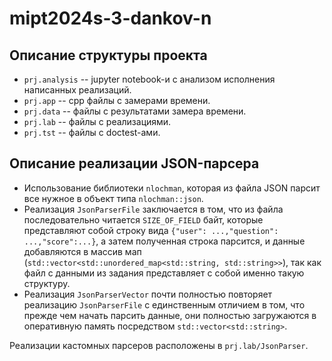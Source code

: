 # mipt2024s-3-dankov-n

## Описание структуры проекта

- `prj.analysis` -- jupyter notebook-и с анализом исполнения написанных реализаций.
- `prj.app` -- cpp файлы с замерами времени.
- `prj.data` -- файлы с результатами замера времени.
- `prj.lab` -- файлы с реализациями.
- `prj.tst` -- файлы с doctest-ами.

## Описание реализации JSON-парсера
- Использование библиотеки `nlochman`, которая из файла JSON парсит все нужное в объект типа `nlochman::json`.
- Реализация `JsonParserFile` заключается в том, что из файла последовательно читается `SIZE_OF_FIELD` байт, которые представляют собой строку вида `{"user": ...,"question": ...,"score":...}`, а затем полученная строка парсится, и данные добавляются в массив мап (`std::vector<std::unordered_map<std::string, std::string>>`), так как файл с данными из задания представляет с собой именно такую структуру.
- Реализация `JsonParserVector` почти полностью повторяет реализацию `JsonParserFile` с единственным отличием в том, что прежде чем начать парсить данные, они полностью загружаются в оперативную память посредством `std::vector<std::string>`.

Реализации кастомных парсеров расположены в `prj.lab/JsonParser`.